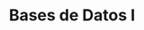 ---
page_id: course_4
layout: page
title: Bases de Datos I
description: asdasd
location: ETITC
img: 
redirect: https://github.com/saguileran/ETITC-2024-1/tree/main/Data%20Bases%20I
importance: 0
category: ETITC-1
related_publications: true
---